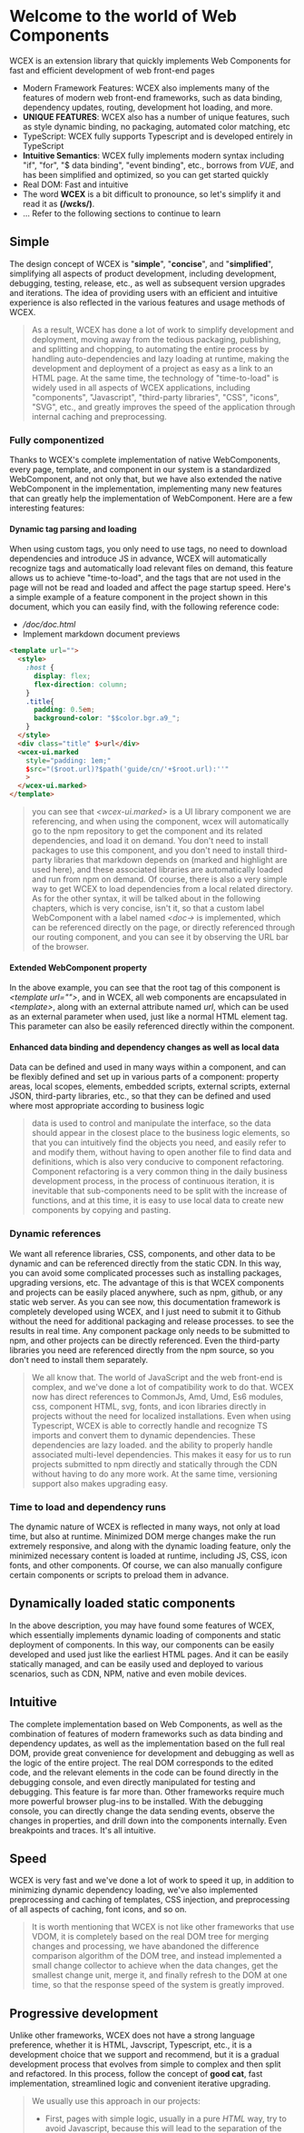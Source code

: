 <!--DESC: {icon:{name:"explore",pkg:"mdi",type:"filled"},id:1} -->

<p align=center><svg width=8em src="/logo.svg" ></svg></p>

# Welcome to the world of Web Components

WCEX is an extension library that quickly implements Web Components for fast and efficient development of web front-end pages

- Modern Framework Features: WCEX also implements many of the features of modern web front-end frameworks, such as data binding, dependency updates, routing, development hot loading, and more.
- **UNIQUE FEATURES**: WCEX also has a number of unique features, such as style dynamic binding, no packaging, automated color matching, etc
- TypeScript: WCEX fully supports Typescript and is developed entirely in TypeScript
- **Intuitive Semantics**: WCEX fully implements modern syntax including "if", "for", "$ data binding", "event binding", etc., borrows from *VUE*, and has been simplified and optimized, so you can get started quickly
- Real DOM: Fast and intuitive
- The word **WCEX** is a bit difficult to pronounce, so let's simplify it and read it as **(/wɛks/)**.
- ... Refer to the following sections to continue to learn

## Simple

The design concept of WCEX is "**simple**", "**concise**", and "**simplified**", simplifying all aspects of product development, including development, debugging, testing, release, etc., as well as subsequent version upgrades and iterations.
The idea of providing users with an efficient and intuitive experience is also reflected in the various features and usage methods of WCEX.

> As a result, WCEX has done a lot of work to simplify development and deployment, moving away from the tedious packaging, publishing, and splitting and chopping, to automating the entire process by handling auto-dependencies and lazy loading at runtime, making the development and deployment of a project as easy as a link to an HTML page. At the same time, the technology of "time-to-load" is widely used in all aspects of WCEX applications, including "components", "Javascript", "third-party libraries", "CSS", "icons", "SVG", etc., and greatly improves the speed of the application through internal caching and preprocessing.

### Fully componentized

Thanks to WCEX's complete implementation of native WebComponents, every page, template, and component in our system is a standardized WebComponent, and not only that, but we have also extended the native WebComponent in the implementation, implementing many new features that can greatly help the implementation of WebComponent. Here are a few interesting features:

#### Dynamic tag parsing and loading

When using custom tags, you only need to use tags, no need to download dependencies and introduce JS in advance, WCEX will automatically recognize tags and automatically load relevant files on demand, this feature allows us to achieve "time-to-load", and the tags that are not used in the page will not be read and loaded and affect the page startup speed. Here's a simple example of a feature component in the project shown in this document, which you can easily find, with the following reference code:
- _/doc/doc.html_
- Implement markdown document previews
```html
<template url="">
  <style>
    :host {
      display: flex;
      flex-direction: column;
    }
    .title{
      padding: 0.5em;
      background-color: "$$color.bgr.a9_";
    }
  </style>
  <div class="title" $>url</div>
  <wcex-ui.marked 
    style="padding: 1em;" 
    $src="($root.url)?$path('guide/cn/'+$root.url):''"
    >
  </wcex-ui.marked>
</template>
```

> you can see that _\<wcex-ui.marked\>_ is a UI library component we are referencing, and when using the component, wcex will automatically go to the npm repository to get the component and its related dependencies, and load it on demand. You don't need to install packages to use this component, and you don't need to install third-party libraries that markdown depends on (marked and highlight are used here), and these associated libraries are automatically loaded and run from npm on demand. Of course, there is also a very simple way to get WCEX to load dependencies from a local related directory. As for the other syntax, it will be talked about in the following chapters, which is very concise, isn't it, so that a custom label WebComponent with a label named _\<doc-\>_ is implemented, which can be referenced directly on the page, or directly referenced through our routing component, and you can see it by observing the URL bar of the browser.

#### Extended WebComponent property
In the above example, you can see that the root tag of this component is _\<template url=""\>_, and in WCEX, all web components are encapsulated in _\<template\>_, along with an external attribute named _url_, which can be used as an external parameter when used, just like a normal HTML element tag. This parameter can also be easily referenced directly within the component.


#### Enhanced data binding and dependency changes as well as local data
Data can be defined and used in many ways within a component, and can be flexibly defined and set up in various parts of a component: property areas, local scopes, elements, embedded scripts, external scripts, external JSON, third-party libraries, etc., so that they can be defined and used where most appropriate according to business logic
> data is used to control and manipulate the interface, so the data should appear in the closest place to the business logic elements, so that you can intuitively find the objects you need, and easily refer to and modify them, without having to open another file to find data and definitions, which is also very conducive to component refactoring. Component refactoring is a very common thing in the daily business development process, in the process of continuous iteration, it is inevitable that sub-components need to be split with the increase of functions, and at this time, it is easy to use local data to create new components by copying and pasting.

### Dynamic references
We want all reference libraries, CSS, components, and other data to be dynamic and can be referenced directly from the static CDN. In this way, you can avoid some complicated processes such as installing packages, upgrading versions, etc. The advantage of this is that WCEX components and projects can be easily placed anywhere, such as npm, github, or any static web server. As you can see now, this documentation framework is completely developed using WCEX, and I just need to submit it to Github without the need for additional packaging and release processes. to see the results in real time. Any component package only needs to be submitted to npm, and other projects can be directly referenced. Even the third-party libraries you need are referenced directly from the npm source, so you don't need to install them separately.

> We all know that. The world of JavaScript and the web front-end is complex, and we've done a lot of compatibility work to do that. WCEX now has direct references to CommonJs, Amd, Umd, Es6 modules, css, component HTML, svg, fonts, and icon libraries directly in projects without the need for localized installations. Even when using Typescript, WCEX is able to correctly handle and recognize TS imports and convert them to dynamic dependencies. These dependencies are lazy loaded. and the ability to properly handle associated multi-level dependencies. This makes it easy for us to run projects submitted to npm directly and statically through the CDN without having to do any more work. At the same time, versioning support also makes upgrading easy.

### Time to load and dependency runs
The dynamic nature of WCEX is reflected in many ways, not only at load time, but also at runtime. Minimized DOM merge changes make the run extremely responsive, and along with the dynamic loading feature, only the minimized necessary content is loaded at runtime, including JS, CSS, icon fonts, and other components. Of course, we can also manually configure certain components or scripts to preload them in advance.

## Dynamically loaded static components
In the above description, you may have found some features of WCEX, which essentially implements dynamic loading of components and static deployment of components. In this way, our components can be easily developed and used just like the earliest HTML pages. And it can be easily statically managed, and can be easily used and deployed to various scenarios, such as CDN, NPM, native and even mobile devices.

## Intuitive
The complete implementation based on Web Components, as well as the combination of features of modern frameworks such as data binding and dependency updates, as well as the implementation based on the full real DOM, provide great convenience for development and debugging as well as the logic of the entire project. The real DOM corresponds to the edited code, and the relevant elements in the code can be found directly in the debugging console, and even directly manipulated for testing and debugging. This feature is far more than. Other frameworks require much more powerful browser plug-ins to be installed. With the debugging console, you can directly change the data sending events, observe the changes in properties, and drill down into the components internally. Even breakpoints and traces. It's all intuitive.

## Speed
WCEX is very fast and we've done a lot of work to speed it up, in addition to minimizing dynamic dependency loading, we've also implemented preprocessing and caching of templates, CSS injection, and preprocessing of all aspects of caching, font icons, and so on.
> It is worth mentioning that WCEX is not like other frameworks that use VDOM, it is completely based on the real DOM tree for merging changes and processing, we have abandoned the difference comparison algorithm of the DOM tree, and instead implemented a small change collector to achieve when the data changes, get the smallest change unit, merge it, and finally refresh to the DOM at one time, so that the response speed of the system is greatly improved.

## Progressive development
Unlike other frameworks, WCEX does not have a strong language preference, whether it is HTML, Javscript, Typescript, etc., it is a development choice that we support and recommend, but it is a gradual development process that evolves from simple to complex and then split and refactored. In this process, follow the concept of **good cat**, fast implementation, streamlined logic and convenient iterative upgrading.

> We usually use this approach in our projects:
> - First, pages with simple logic, usually in a pure _HTML_ way, try to avoid Javascript, because this will lead to the separation of the definition and reference of the variable name, which looks tiring;
> - Second, as the complexity of the business increases, especially when the JS statements embedded in the elements are long, migrate the JS to the _HTML inline script tag_ and use the Javascript syntax, so that there can be basic syntax checking and better formatting;
> - Third, as the business further increases and the number of lines of code increases, we generally control _inline JavaScript_ within 50 lines, split Js into a separate Typescript file, and complete the type. With the support of _WCEX_, this will be easy;
> - Finally, when the component becomes larger, the component needs to be split independently



## Low cost delivery
The life cycle of a software product is complex, and WCEX considers how to simplify and optimize the entire software product lifecycle, including the development and debugging chain. Test the deployment and release, and the subsequent changes again and again. version iteration and many other links. Optimize and simplify these steps. It can greatly improve the efficiency of our development. This reduces the cost of the entire software development cycle. As a result, many of the features we design are related to these. In the following chapters. You may see some interesting applications in each section.
> For example, based on the dynamic dependency and loading features, it is possible to achieve multi-component modules in team development, multi-person collaborative network collaborative hot updates, and these updates are based on local refreshes. Everyone's changes are reflected in your live preview in real time

> With the features of WCEX static components, you can even use npm and GitHub as your personal blog, so you don't need a server or a traffic fee.

> This document does just that, the framework and components of the document are written in WCEX, reference some of the third-party packages that are available on NPM, and some of the content is written in markdown. Eventually, it was published directly to NPM, through the public free CDN, which is what you can see now.

## Miscellaneous
In the upper right corner, there is a small button where you can experience the features of WCEX Semantic Real-Time Color Matching, and choose the color you like.

In addition, you can see that this document uses a special Chinese font, and WCEX also implements the time loading of Chinese large fonts. The usability of using a variety of Chinese fonts in the browser has been greatly improved, and the details of font loading can be seen in the debugging console, and the use of this Chinese font does not depend on other third-party API services are also completely static, and support offline, and there will be a chapter dedicated to the support and optimization of Chinese font loading Reference items: [https://github.com/wc-ex/cn-fontsource]( https://github.com/wc-ex/cn-fontsource)
